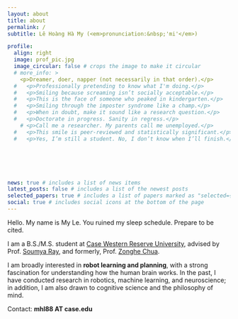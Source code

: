 ```yaml
---
layout: about
title: about
permalink: /
subtitle: Lê Hoàng Hà My (<em>pronunciation:&nbsp;'mi'</em>)

profile:
  align: right
  image: prof_pic.jpg
  image_circular: false # crops the image to make it circular
  # more_info: >
    <p>Dreamer, doer, napper (not necessarily in that order).</p>
  #   <p>Professionally pretending to know what I'm doing.</p>
  #   <p>Smiling because screaming isn’t socially acceptable.</p>
  #   <p>This is the face of someone who peaked in kindergarten.</p>
  #   <p>Smiling through the imposter syndrome like a champ.</p>
  #   <p>When in doubt, make it sound like a research question.</p>
  #   <p>Doctorate in progress. Sanity in regress.</p>
    # <p>Call me a researcher. My parents call me unemployed.</p>
  #   <p>This smile is peer-reviewed and statistically significant.</p>
  #   <p>Yes, I’m still a student. No, I don’t know when I’ll finish.</p>






news: true # includes a list of news items
latest_posts: false # includes a list of the newest posts
selected_papers: true # includes a list of papers marked as "selected={true}"
social: true # includes social icons at the bottom of the page
---
```


Hello. My name is My Le. You ruined my sleep schedule. Prepare to be cited.

I am a B.S./M.S. student at [Case Western Reserve University](https://case.edu/), advised by Prof. [Soumya Ray](https://scholar.google.com/citations?user=T3Wxu_AAAAAJ&hl=en), and formerly, Prof. [Zonghe Chua](https://zonghe-chua.github.io/).

I am broadly interested in **robot learning and planning**, with a strong fascination for understanding how the human brain works. In the past, I have conducted research in robotics, machine learning, and neuroscience; in addition, I am also drawn to cognitive science and the philosophy of mind.

Contact: **mhl88 AT case.edu**
